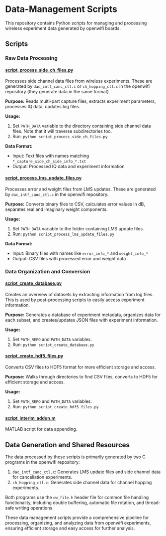 # Data-Management Scripts

This repository contains Python scripts for managing and processing wireless experiment data generated by openwifi boards.

## Scripts

### Raw Data Processing

#### [script_process_side_ch_files.py](script_process_side_ch_files.py)

Processes side channel data files from wireless experiments. These are generated by `dac_intf_canc_ctl.c` or `ch_hopping_ctl.c` in the openwifi repository (they generate data in the same format).

**Purpose:** Reads multi-part capture files, extracts experiment parameters, processes IQ data, updates log files.

**Usage:**
1. Set `PATH_DATA` variable to the directory containing side channel data files. Note that it will traverse subdirectories too.
2. Run: `python script_process_side_ch_files.py`

**Data Format:**
- Input: Text files with names matching `*_capture_side_ch_side_info_*.txt`
- Output: Processed IQ data and experiment information

#### [script_process_lms_update_files.py](script_process_lms_update_files.py)

Processes error and weight files from LMS updates. These are generated by `dac_intf_canc_ctl.c` in the openwifi repository.

**Purpose:** Converts binary files to CSV, calculates error values in dB, separates real and imaginary weight components.

**Usage:**
1. Set `PATH_DATA` variable to the folder containing LMS update files.
2. Run: `python script_process_lms_update_files.py`

**Data Format:**
- Input: Binary files with names like `error_info_*` and `weight_info_*`
- Output: CSV files with processed error and weight data

### Data Organization and Conversion

#### [script_create_database.py](script_create_database.py)

Creates an overview of datasets by extracting information from log files. This is used by post-processing scripts to easily access experiment information.

**Purpose:** Generates a database of experiment metadata, organizes data for each subset, and creates/updates JSON files with experiment information.

**Usage:**
1. Set `PATH_REPO` and `PATH_DATA` variables.
2. Run: `python script_create_database.py`

#### [script_create_hdf5_files.py](script_create_hdf5_files.py)

Converts CSV files to HDF5 format for more efficient storage and access.

**Purpose:** Walks through directories to find CSV files, converts to HDF5 for efficient storage and access.

**Usage:**
1. Set `PATH_REPO` and `PATH_DATA` variables.
2. Run: `python script_create_hdf5_files.py`

#### [script_interim_addon.m](script_interim_addon.m)

MATLAB script for data appending.

## Data Generation and Shared Resources

The data processed by these scripts is primarily generated by two C programs in the openwifi repository:

1. `dac_intf_canc_ctl.c`: Generates LMS update files and side channel data for cancellation experiments.
2. `ch_hopping_ctl.c`: Generates side channel data for channel hopping experiments.

Both programs use the `ow_file.h` header file for common file handling functionality, including double buffering, automatic file rotation, and thread-safe writing operations.

These data management scripts provide a comprehensive pipeline for processing, organizing, and analyzing data from openwifi experiments, ensuring efficient storage and easy access for further analysis.

